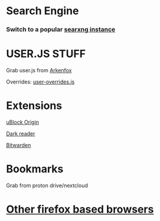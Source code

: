 # Search Engine

### Switch to a popular [searxng instance](https://searx.space/)

# USER.JS STUFF

Grab user.js from [Arkenfox](https://github.com/arkenfox/user.js/blob/master/user.js)

Overrides: [user-overrides.js](https://github.com/Twig6943/dotfiles/blob/main/firefox/user-overrides.js)

# Extensions

[uBlock Origin](https://addons.mozilla.org/en-US/firefox/addon/ublock-origin/)

[Dark reader](https://addons.mozilla.org/en-US/firefox/addon/darkreader/)

[Bitwarden](https://addons.mozilla.org/en-US/firefox/addon/bitwarden-password-manager/)

# Bookmarks

Grab from proton drive/nextcloud

# [Other firefox based browsers](https://github.com/Twig6943/dotfiles/blob/main/firefox/Other)
